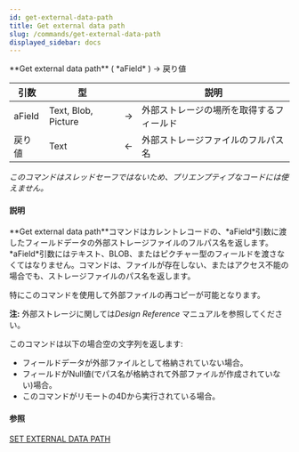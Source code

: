 ```yaml
---
id: get-external-data-path
title: Get external data path
slug: /commands/get-external-data-path
displayed_sidebar: docs
---
```


<!--REF #_command_.Get external data path.Syntax-->**Get external data path** ( *aField* ) -> 戻り値<!-- END REF-->
<!--REF #_command_.Get external data path.Params-->
| 引数 | 型 |  | 説明 |
| --- | --- | --- | --- |
| aField | Text, Blob, Picture | &#8594;  | 外部ストレージの場所を取得するフィールド |
| 戻り値 | Text | &#8592; | 外部ストレージファイルのフルパス名 |

<!-- END REF-->

*このコマンドはスレッドセーフではないため、プリエンプティブなコードには使えません。*


#### 説明 

<!--REF #_command_.Get external data path.Summary-->**Get external data path**コマンドはカレントレコードの、*aField*引数に渡したフィールドデータの外部ストレージファイルのフルパス名を返します。<!-- END REF-->*aField*引数にはテキスト、BLOB、またはピクチャー型のフィールドを渡さなくてはなりません。コマンドは、ファイルが存在しない、またはアクセス不能の場合でも、ストレージファイルのパス名を返します。  

特にこのコマンドを使用して外部ファイルの再コピーが可能となります。

**注:** 外部ストレージに関しては*Design Reference* マニュアルを参照してください。

 このコマンドは以下の場合空の文字列を返します:

* フィールドデータが外部ファイルとして格納されていない場合。
* フィールドがNull値(でパス名が格納されて外部ファイルが作成されていない)場合。
* このコマンドがリモートの4Dから実行されている場合。

#### 参照 

[SET EXTERNAL DATA PATH](set-external-data-path.md)  